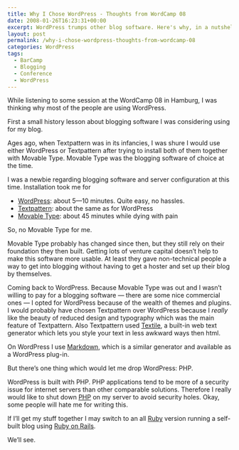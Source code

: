 ```yaml
---
title: Why I Chose WordPress - Thoughts from WordCamp 08
date: 2008-01-26T16:23:31+00:00
excerpt: WordPress trumps other blog software. Here's why, in a nutshell.
layout: post
permalink: /why-i-chose-wordpress-thoughts-from-wordcamp-08
categories: WordPress
tags:
  - BarCamp
  - Blogging
  - Conference
  - WordPress
---
```

While listening to some session at the WordCamp 08 in Hamburg, I was thinking why most of the people are using WordPress.

First a small history lesson about blogging software I was considering using for my blog.

Ages ago, when Textpattern was in its infancies, I was shure I would use either WordPress or Textpattern after trying to install both of them together with Movable Type. Movable Type was the blogging software of choice at the time.

I was a newbie regarding blogging software and server configuration at this time. Installation took me for

  * [WordPress](https://wordpress.org/): about 5—10 minutes. Quite easy, no hassles.
  * [Textpattern](https://textpattern.com/): about the same as for WordPress
  * [Movable Type](https://movabletype.org/): about 45 minutes while dying with pain

So, no Movable Type for me.

Movable Type probably has changed since then, but they still rely on their foundation they then built. Getting lots of venture capital doesn’t help to make this software more usable. At least they gave non-technical people a way to get into blogging without having to get a hoster and set up their blog by themselves.

Coming back to WordPress. Because Movable Type was out and I wasn’t willing to pay for a blogging software — there are some nice commercial ones — I opted for WordPress because of the wealth of themes and plugins. I would probably have chosen Textpattern over WordPress because I _really_ like the beauty of reduced design and typography which was the main feature of Textpattern. Also Textpattern used [Textile](https://en.wikipedia.org/wiki/Textile_(markup_language)), a built-in web text generator which lets you style your text in less awkward ways then html.

On WordPress I use [Markdown](https://daringfireball.net/projects/markdown/), which is a similar generator and available as a WordPress plug-in.

But there’s one thing which would let me drop WordPress: PHP.

WordPress is built with PHP. PHP applications tend to be more of a security issue for internet servers than other comparable solutions. Therefore I really would like to shut down [PHP](https://secure.php.net/) on my server to avoid security holes. Okay, some people will hate me for writing this.

If I’ll get my stuff together I may switch to an all [Ruby](https://www.ruby-lang.org/) version running a self-built blog using [Ruby on Rails](http://rubyonrails.org/).

We’ll see.
